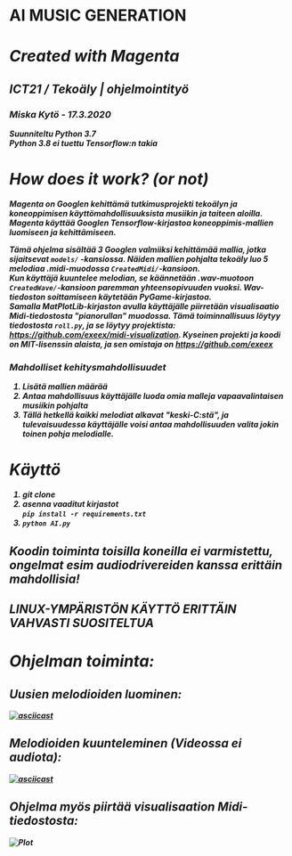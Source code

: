 # <b>AI MUSIC GENERATION 
# <i>Created with Magenta
## ICT21 / Tekoäly | ohjelmointityö

### Miska Kytö - 17.3.2020

Suunniteltu Python 3.7\
Python 3.8 ei tuettu Tensorflow:n takia

# How does it work? (or not)
Magenta on Googlen kehittämä tutkimusprojekti tekoälyn ja koneoppimisen käyttömahdollisuuksista musiikin ja taiteen aloilla. \
Magenta käyttää Googlen Tensorflow-kirjastoa koneoppimis-mallien luomiseen ja kehittämiseen.

Tämä ohjelma sisältää 3 Googlen valmiiksi kehittämää mallia, jotka sijaitsevat `models/` -kansiossa.
Näiden mallien pohjalta tekoäly luo 5 melodiaa .midi-muodossa `CreatedMidi/`-kansioon.
\
Kun käyttäjä kuuntelee melodian, se käännetään .wav-muotoon `CreatedWave/`-kansioon paremman yhteensopivuuden vuoksi. Wav-tiedoston soittamiseen käytetään PyGame-kirjastoa.
\
Samalla MatPlotLib-kirjaston avulla käyttäjälle piirretään visualisaatio Midi-tiedostosta "pianorullan" muodossa.
Tämä toiminnallisuus löytyy tiedostosta `roll.py`, ja se löytyy projektista: https://github.com/exeex/midi-visualization. Kyseinen projekti ja koodi on MIT-lisenssin alaista, ja sen omistaja on https://github.com/exeex

### Mahdolliset kehitysmahdollisuudet
1. Lisätä mallien määrää
2. Antaa mahdollisuus käyttäjälle luoda omia malleja vapaavalintaisen musiikin pohjalta
3. Tällä hetkellä kaikki melodiat alkavat "keski-C:stä", ja tulevaisuudessa käyttäjälle voisi antaa mahdollisuuden valita jokin toinen pohja melodialle.

# Käyttö
1. git clone
2. asenna vaaditut kirjastot\
   ```pip install -r requirements.txt```
3. ```python AI.py```

## Koodin toiminta toisilla koneilla ei varmistettu, ongelmat esim audiodrivereiden kanssa erittäin mahdollisia!
## <b>LINUX-YMPÄRISTÖN KÄYTTÖ ERITTÄIN VAHVASTI SUOSITELTUA

# <b> Ohjelman toiminta:

## Uusien melodioiden luominen: 
[![asciicast](https://asciinema.org/a/uSeYTas4vBX2qU15H4Wjmrglg.svg)](https://asciinema.org/a/uSeYTas4vBX2qU15H4Wjmrglg)

## Melodioiden kuunteleminen (Videossa ei audiota):
[![asciicast](https://asciinema.org/a/EXUZG2MPVGhQARJS4JkzGEcFQ.svg)](https://asciinema.org/a/EXUZG2MPVGhQARJS4JkzGEcFQ)

## Ohjelma myös piirtää visualisaation Midi-tiedostosta:
![Plot](doc/plot.png)